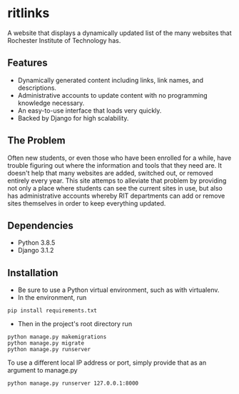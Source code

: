 # ritlinks
A website that displays a dynamically updated list of the many websites that Rochester Institute of Technology has.

## Features
+ Dynamically generated content including links, link names, and descriptions.
+ Administrative accounts to update content with no programming knowledge necessary.
+ An easy-to-use interface that loads very quickly.
+ Backed by Django for high scalability.

## The Problem
Often new students, or even those who have been enrolled for a while, have trouble figuring out where the information and tools that they need are. It doesn't help that many websites are added, switched out, or removed entirely every year. This site attemps to alleviate that problem by providing not only a place where students can see the current sites in use, but also has administrative accounts whereby RIT departments can add or remove sites themselves in order to keep everything updated.

## Dependencies
+ Python 3.8.5
+ Django 3.1.2

## Installation
+ Be sure to use a Python virtual environment, such as with virtualenv.
+ In the environment, run
```
pip install requirements.txt
```
+ Then in the project's root directory run
```
python manage.py makemigrations
python manage.py migrate
python manage.py runserver
```
To use a different local IP address or port, simply provide that as an argument to manage.py
```
python manage.py runserver 127.0.0.1:8000
```
